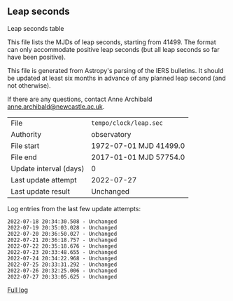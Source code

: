 
## Leap seconds

Leap seconds table

This file lists the MJDs of leap seconds, starting from 41499.
The format can only accommodate positive leap seconds (but all
leap seconds so far have been positive).

This file is generated from Astropy's parsing of the IERS
bulletins. It should be updated at least six months in advance
of any planned leap second (and not otherwise).

If there are any questions, contact Anne Archibald
<anne.archibald@newcastle.ac.uk>.

|     |     |
|:--- |:--- |
| File | `tempo/clock/leap.sec` |
| Authority | observatory |
| File start | 1972-07-01 MJD 41499.0 |
| File end | 2017-01-01 MJD 57754.0 |
| Update interval (days) | 0 |
| Last update attempt | 2022-07-27 |
| Last update result | Unchanged |

Log entries from the last few update attempts:
```
2022-07-18 20:34:30.508 - Unchanged
2022-07-19 20:35:03.028 - Unchanged
2022-07-20 20:36:50.027 - Unchanged
2022-07-21 20:36:18.757 - Unchanged
2022-07-22 20:35:18.676 - Unchanged
2022-07-23 20:33:48.655 - Unchanged
2022-07-24 20:34:22.968 - Unchanged
2022-07-25 20:33:31.292 - Unchanged
2022-07-26 20:32:25.006 - Unchanged
2022-07-27 20:33:05.625 - Unchanged
```
[Full log](https://raw.githubusercontent.com/ipta/pulsar-clock-corrections/main/log/tempo/clock/leap.sec.log)
